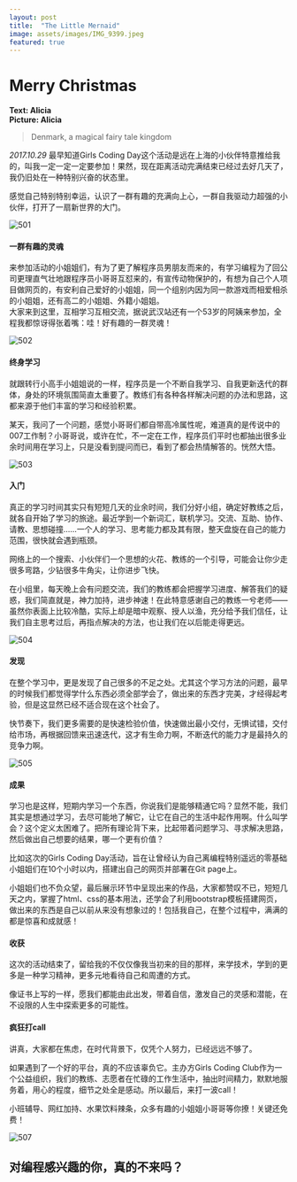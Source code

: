 ```yaml
---
layout: post
title:  "The Little Mernaid"
image: assets/images/IMG_9399.jpeg
featured: true
---
```


# Merry Christmas
**Text: Alicia**  
**Picture: Alicia**  

> Denmark, a magical fairy tale kingdom

_2017.10.29_
最早知道Girls Coding Day这个活动是远在上海的小伙伴特意推给我的，叫我一定一定一定要参加！果然，现在距离活动完满结束已经过去好几天了，我仍旧处在一种特别兴奋的状态里。  

感觉自己特别特别幸运，认识了一群有趣的充满向上心，一群自我驱动力超强的小伙伴，打开了一扇新世界的大门。  

![501](../assets/images/501.jpg)

#### 一群有趣的灵魂
来参加活动的小姐姐们，有为了更了解程序员男朋友而来的，有学习编程为了回公司更理直气壮地跟程序员小哥哥互怼来的，有宣传动物保护的，有想为自己个人项目做网页的，有安利自己爱好的小姐姐，同一个组别内因为同一款游戏而相爱相杀的小姐姐，还有高二的小姐姐、外籍小姐姐。  
大家来到这里，互相学习互相交流，据说武汉站还有一个53岁的阿姨来参加，全程我都惊讶得张着嘴：哇！好有趣的一群灵魂！  

![502](../assets/images/502.jpg)

#### 终身学习
就跟转行小高手小姐姐说的一样，程序员是一个不断自我学习、自我更新迭代的群体，身处的环境氛围简直太重要了。教练们有各种各样解决问题的办法和思路，这都来源于他们丰富的学习和经验积累。  

某天，我问了一个问题，感觉小哥哥们都自带高冷属性呢，难道真的是传说中的007工作制？小哥哥说，或许在忙，不一定在工作，程序员们平时也都抽出很多业余时间用在学习上，只是没看到提问而已，看到了都会热情解答的。恍然大悟。  

![503](../assets/images/503.jpg)

#### 入门
真正的学习时间其实只有短短几天的业余时间，我们分好小组，确定好教练之后，就各自开始了学习的旅途。最近学到一个新词汇，联机学习。交流、互助、协作、请教、思想碰撞……一个人的学习、思考能力都及其有限，整天盘旋在自己的能力范围，很快就会遇到瓶颈。  

网络上的一个搜索、小伙伴们一个思想的火花、教练的一个引导，可能会让你少走很多弯路，少钻很多牛角尖，让你进步飞快。  

在小组里，每天晚上会有问题交流，我们的教练都会把握学习进度、解答我们的疑惑，我们简直就是，神力加持，进步神速！在此特意感谢自己的教练一兮老师——虽然你表面上比较冷酷，实际上却是暗中观察、授人以渔，充分给予我们信任，让我们自主思考过后，再指点解决的方法，也让我们在以后能走得更远。  

![504](../assets/images/504.jpg)

#### 发现
在整个学习中，更是发现了自己很多的不足之处。尤其这个学习方法的问题，最早的时候我们都觉得学什么东西必须全部学会了，做出来的东西才完美，才经得起考验，但是这显然已经不适合现在这个社会了。  

快节奏下，我们更多需要的是快速检验价值，快速做出最小交付，无惧试错，交付给市场，再根据回馈来迅速迭代，这才有生命力啊，不断迭代的能力才是最持久的竞争力啊。  

![505](../assets/images/505.jpg)

#### 成果
学习也是这样，短期内学习一个东西，你说我们是能够精通它吗？显然不能，我们其实是想通过学习，去尽可能地了解它，让它在自己的生活中起作用啊。什么叫学会？这个定义太困难了。把所有理论背下来，比起带着问题学习、寻求解决思路，然后做出自己想要的结果，哪一个更有价值？  

比如这次的Girls Coding Day活动，旨在让曾经认为自己离编程特别遥远的零基础小姐姐们在10个小时以内，搭建出自己的网页并部署在Git page上。  

小姐姐们也不负众望，最后展示环节中呈现出来的作品，大家都赞叹不已，短短几天之内，掌握了html、css的基本用法，还学会了利用bootstrap模板搭建网页，做出来的东西是自己以前从来没有想象过的！包括我自己，在整个过程中，满满的都是惊喜和成就感！  

#### 收获
这次的活动结束了，留给我的不仅仅像我当初来的目的那样，来学技术，学到的更多是一种学习精神，更多元地看待自己和周遭的方式。  

像证书上写的一样，愿我们都能由此出发，带着自信，激发自己的灵感和潜能，在不设限的人生中探索更多的可能性。  

#### 疯狂打call
讲真，大家都在焦虑，在时代背景下，仅凭个人努力，已经远远不够了。  

如果遇到了一个好的平台，真的不应该辜负它。主办方Girls Coding Club作为一个公益组织，我们的教练、志愿者在忙碌的工作生活中，抽出时间精力，默默地服务着，用心的程度，细节之处全是感动。所以最后，来打一波call！  

小班辅导、网红加持、水果饮料辣条，众多有趣的小姐姐小哥哥等你撩！关键还免费！  

![507](../assets/images/507.jpg)

## 对编程感兴趣的你，真的不来吗？  
